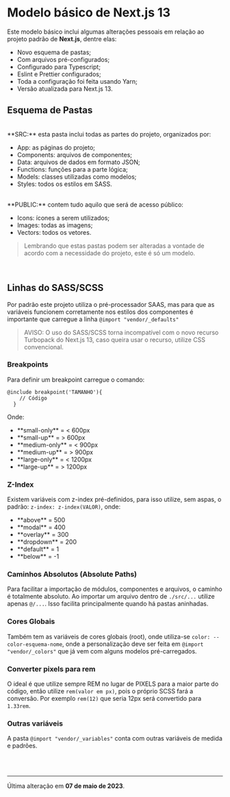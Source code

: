 # Modelo básico de Next.js 13

Este modelo básico inclui algumas alterações pessoais em relação ao projeto padrão de **Next.js**, dentre elas:

<ul>
  <li>Novo esquema de pastas;</li>
  <li>Com arquivos pré-configurados;</li>
  <li>Configurado para Typescript;</li>
  <li>Eslint e Prettier configurados;</li>
  <li>Toda a configuração foi feita usando Yarn;</li>
  <li>Versão atualizada para Next.js 13.</li>
</ul>

## Esquema de Pastas

<br/>
**SRC:** esta pasta inclui todas as partes do projeto, organizados por:

<ul>
  <li>App: as páginas do projeto;</li>
  <li>Components: arquivos de componentes;</li>
  <li>Data: arquivos de dados em formato JSON;</li>
  <li>Functions: funções para a parte lógica;</li>
  <li>Models: classes utilizadas como modelos;</li>
  <li>Styles: todos os estilos em SASS.</li>
</ul>

<br />
**PUBLIC:** contem tudo aquilo que será de acesso público:

<ul>
  <li>Icons: ícones a serem utilizados;</li>
  <li>Images: todas as imagens;</li>
  <li>Vectors: todos os vetores.</li>
</ul>

> Lembrando que estas pastas podem ser alteradas a vontade de acordo com a necessidade do projeto, este é só um modelo.

<br/>

## Linhas do SASS/SCSS

Por padrão este projeto utiliza o pré-processador SAAS, mas para que as variáveis funcionem corretamente nos estilos dos componentes é importante que carregue a linha `@import "vendor/_defaults"`

> AVISO: O uso do SASS/SCSS torna incompatível com o novo recurso Turbopack do Next.js 13, caso queira usar o recurso, utilize CSS convencional.

### Breakpoints

Para definir um breakpoint carregue o comando:

```
@include breakpoint('TAMANHO'){
    // Código
  }
```

Onde:

<ul>
  <li>**small-only** = < 600px</li>
  <li>**small-up** = > 600px</li>
  <li>**medium-only** = < 900px</li>
  <li>**medium-up** = > 900px</li>
  <li>**large-only** = < 1200px</li>
  <li>**large-up** = > 1200px</li>
</ul>

### Z-Index

Existem variáveis com z-index pré-definidos, para isso utilize, sem aspas, o padrão: `z-index: z-index(VALOR)`, onde:

<ul>
  <li>**above** = 500</li>
  <li>**modal** = 400</li>
  <li>**overlay** = 300</li>
  <li>**dropdown** = 200</li>
  <li>**default** = 1</li>
  <li>**below** = -1</li>
</ul>

### Caminhos Absolutos (Absolute Paths)

Para facilitar a importação de módulos, componentes e arquivos, o caminho é totalmente absoluto. Ao importar um arquivo dentro de `./src/...` utilize apenas `@/...`. Isso facilita principalmente quando há pastas aninhadas.

### Cores Globais

Também tem as variáveis de cores globais (root), onde utiliza-se `color: --color-esquema-nome`, onde a personalização deve ser feita em `@import "vendor/_colors"` que já vem com alguns modelos pré-carregados.

### Converter pixels para rem

O ideal é que utilize sempre REM no lugar de PIXELS para a maior parte do código, então utilize `rem(valor em px)`, pois o próprio SCSS fará a conversão. Por exemplo `rem(12)` que seria 12px será convertido para `1.33rem`.

### Outras variáveis

A pasta `@import "vendor/_variables"` conta com outras variáveis de medida e padrões.

<br/>

<br/>

---

Última alteração em **07 de maio de 2023**.
